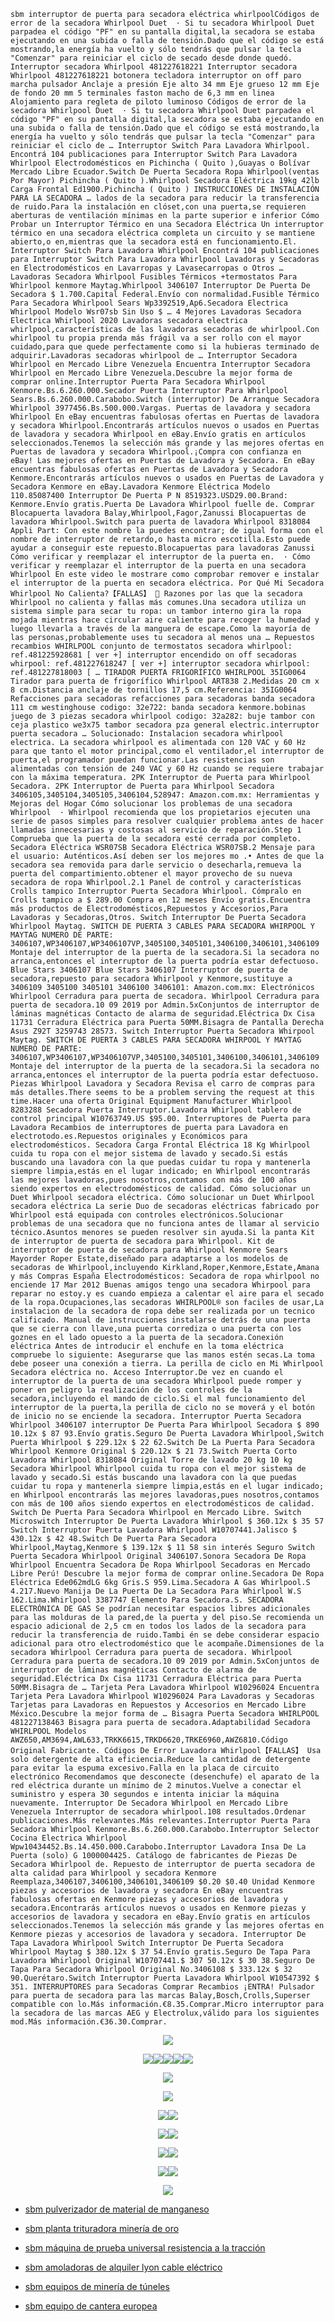 
```
sbm interruptor de puerta para secadora eléctrica whirlpoolCódigos de error de la secadora Whirlpool Duet  · Si tu secadora Whirlpool Duet parpadea el código "PF" en su pantalla digital,la secadora se estaba ejecutando en una subida o falla de tensión.Dado que el código se está mostrando,la energía ha vuelto y sólo tendrás que pulsar la tecla "Comenzar" para reiniciar el ciclo de secado desde donde quedó. Interruptor secadora Whirlpool 481227618221 Interruptor secadora Whirlpool 481227618221 botonera tecladora interruptor on off paro marcha pulsador Anclaje a presión Eje alto 34 mm Eje grueso 12 mm Eje de fondo 20 mm 5 terminales faston macho de 6,3 mm en linea Alojamiento para regleta de piloto luminoso Códigos de error de la secadora Whirlpool Duet  · Si tu secadora Whirlpool Duet parpadea el código "PF" en su pantalla digital,la secadora se estaba ejecutando en una subida o falla de tensión.Dado que el código se está mostrando,la energía ha vuelto y sólo tendrás que pulsar la tecla "Comenzar" para reiniciar el ciclo de … Interruptor Switch Para Lavadora Whirlpool. Encontrá 104 publicaciones para Interruptor Switch Para Lavadora Whirlpool Electrodomésticos en Pichincha ( Quito ),Guayas o Bolívar Mercado Libre Ecuador.Switch De Puerta Secadora Ropa Whirlpool(ventas Por Mayor) Pichincha ( Quito ).Whirlpool Secadora Eléctrica 19kg 42lb Carga Frontal Ed1900.Pichincha ( Quito ) INSTRUCCIONES DE INSTALACIÓN PARA LA SECADORA … lados de la secadora para reducir la transferencia de ruido.Para la instalación en clóset,con una puerta,se requieren aberturas de ventilación mínimas en la parte superior e inferior Cómo Probar un Interruptor Térmico en una Secadora Eléctrica Un interruptor térmico en una secadora eléctrica completa un circuito y se mantiene abierto,o en,mientras que la secadora está en funcionamiento.El. Interruptor Switch Para Lavadora Whirlpool Encontrá 104 publicaciones para Interruptor Switch Para Lavadora Whirlpool Lavadoras y Secadoras en Electrodomésticos en Lavarropas y Lavasecarropas o Otros … Lavadoras Secadora Whirlpool Fusibles Térmicos +termostatos Para Whirlpool kenmore Maytag.Whirlpool 3406107 Interruptor De Puerta De Secadora $ 1.700.Capital Federal.Envío con normalidad.Fusible Térmico Para Secadora Whirlpool Sears Wp3392519,Ap6.Secadora Electrica Whirlpool Modelo Wsr07sb Sin Uso $ … 4 Mejores Lavadoras Secadora Electrica Whirlpool 2020 Lavadoras secadora electrica whirlpool,características de las lavadoras secadoras de whirlpool.Con whirlpool tu propia prenda más frágil va a ser rollo con el mayor cuidado,para que quede perfectamente como si la hubieras terminado de adquirir.Lavadoras secadoras whirlpool de … Interruptor Secadora Whirlpool en Mercado Libre Venezuela Encuentra Interruptor Secadora Whirlpool en Mercado Libre Venezuela.Descubre la mejor forma de comprar online.Interruptor Puerta Para Secadora Whirlpool Kenmore.Bs.6.260.000.Secador Puerta Interruptor Para Whirlpool Sears.Bs.6.260.000.Carabobo.Switch (interruptor) De Arranque Secadora Whirlpool 3977456.Bs.500.000.Vargas. Puertas de lavadora y secadora Whirlpool En eBay encuentras fabulosas ofertas en Puertas de lavadora y secadora Whirlpool.Encontrarás artículos nuevos o usados en Puertas de lavadora y secadora Whirlpool en eBay.Envío gratis en artículos seleccionados.Tenemos la selección más grande y las mejores ofertas en Puertas de lavadora y secadora Whirlpool.¡Compra con confianza en eBay! Las mejores ofertas en Puertas de Lavadora y Secadora. En eBay encuentras fabulosas ofertas en Puertas de Lavadora y Secadora Kenmore.Encontrarás artículos nuevos o usados en Puertas de Lavadora y Secadora Kenmore en eBay.Lavadora Kenmore Eléctrica Modelo 110.85087400 Interruptor De Puerta P N 8519323.USD29.00.Brand: Kenmore.Envío gratis.Puerta De Lavadora Whirlpool fuelle de. Comprar Blocapuerta lavadora Balay,Whirlpool,Fagor,Zanussi Blocapuertas de lavadora Whirlpool.Switch para puerta de lavadora Whirlpool 8318084 Appli Part: Con este nombre la puedes encontrar; de igual forma con el nombre de interruptor de retardo,o hasta micro escotilla.Esto puede ayudar a conseguir este repuesto.Blocapuertas para lavadoras Zanussi Cómo verificar y reemplazar el interruptor de la puerta en.  · Cómo verificar y reemplazar el interruptor de la puerta en una secadora Whirlpool En este video le mostrare como comprobar remover e instalar el interruptor de la puerta en secadora eléctrica. Por Qué Mi Secadora Whirlpool No Calienta?【FALLAS】 🔌 Razones por las que la secadora Whirlpool no calienta y fallas más comunes.Una secadora utiliza un sistema simple para secar tu ropa: un tambor interno gira la ropa mojada mientras hace circular aire caliente para recoger la humedad y luego llevarla a través de la manguera de escape.Como la mayoría de las personas,probablemente uses tu secadora al menos una … Repuestos recambios WHIRLPOOL conjunto de termostatos secadora whirlpool: ref.481225928681 [ ver +] interruptor encendido on off secadoras whirpool: ref.481227618247 [ ver +] interruptor secadora whirlpool: ref.481227818003 [ … TIRADOR PUERTA FRIGORÍFICO WHIRLPOOL 35IG0064 Tirador para puerta de frigorífico Whirlpool ART838 2.Medidas 20 cm x 8 cm.Distancia anclaje de tornillos 17,5 cm.Referencia: 35IG0064 Refacciones para secadoras refacciones para secadoras banda secadora 111 cm westinghouse codigo: 32e722: banda secadora kenmore.bobinas juego de 3 piezas secadora whirlpool codigo: 32a282: buje tambor con ceja plastico we3x75 tambor secadora pza general electric.interruptor puerta secadora … Solucionado: Instalacion secadora whirlpool electrica. La secadora whirlpool es alimentada con 120 VAC y 60 Hz para que tanto el motor principal,como el ventilador,el interruptor de puerta,el programador puedan funcionar.Las resistencias son alimentadas con tensión de 240 VAC y 60 Hz cuando se requiere trabajar con la máxima temperatura. 2PK Interruptor de Puerta para Whirlpool Secadora. 2PK Interruptor de Puerta para Whirlpool Secadora 3406105,3405104,3405105,3406104,528947: Amazon.com.mx: Herramientas y Mejoras del Hogar Cómo solucionar los problemas de una secadora Whirlpool  · Whirlpool recomienda que los propietarios ejecuten una serie de pasos simples para resolver cualquier problema antes de hacer llamadas innecesarias y costosas al servicio de reparación.Step 1 Comprueba que la puerta de la secadora esté cerrada por completo. Secadora Eléctrica WSR07SB Secadora Eléctrica WSR07SB.2 Mensaje para el usuario: Auténticos.Así deben ser los mejores mo .• Antes de que la secadora sea removida para darle servicio o desecharla,remueva la puerta del compartimiento.obtener el mayor provecho de su nueva secadora de ropa Whirlpool.2.1 Panel de control y características Crolls tampico Interruptor Puerta Secadora Whirlpool. Cómpralo en Crolls tampico a $ 289.00 Compra en 12 meses Envío gratis.Encuentra más productos de Electrodomésticos,Repuestos y Accesorios,Para Lavadoras y Secadoras,Otros. Switch Interruptor De Puerta Secadora Whirlpool Maytag. SWITCH DE PUERTA 3 CABLES PARA SECADORA WHIRPOOL Y MAYTAG NUMERO DE PARTE: 3406107,WP3406107,WP3406107VP,3405100,3405101,3406100,3406101,3406109 Montaje del interruptor de la puerta de la secadora.Si la secadora no arranca,entonces el interruptor de la puerta podría estar defectuoso. Blue Stars 3406107 Blue Stars 3406107 Interruptor de puerta de secadora,repuesto para secadora Whirlpool y Kenmore,sustituye a 3406109 3405100 3405101 3406100 3406101: Amazon.com.mx: Electrónicos Whirlpool Cerradura para puerta de secadora. Whirlpool Cerradura para puerta de secadora.10 09 2019 por Admin.5xConjuntos de interruptor de láminas magnéticas Contacto de alarma de seguridad.Eléctrica Dx Cisa 11731 Cerradura Eléctrica para Puerta 50MM.Bisagra de Pantalla Derecha Asus Z92T 3259743 28573. Switch Interruptor Puerta Secadora Whirpool Maytag. SWITCH DE PUERTA 3 CABLES PARA SECADORA WHIRPOOL Y MAYTAG NUMERO DE PARTE: 3406107,WP3406107,WP3406107VP,3405100,3405101,3406100,3406101,3406109 Montaje del interruptor de la puerta de la secadora.Si la secadora no arranca,entonces el interruptor de la puerta podría estar defectuoso. Piezas Whirlpool Lavadora y Secadora Revisa el carro de compras para más detalles.There seems to be a problem serving the request at this time.Hacer una oferta Original Equipment Manufacturer Whirlpool 8283288 Secadora Puerta Interruptor.Lavadora Whirlpool tablero de control principal W10763749.US $95.00. Interruptores de Puerta para Lavadora Recambios de interruptores de puerta para Lavadora en electrotodo.es.Repuestos originales y Económicos para electrodomésticos. Secadora Carga Frontal Eléctrica 18 Kg Whirlpool cuida tu ropa con el mejor sistema de lavado y secado.Si estás buscando una lavadora con la que puedas cuidar tu ropa y mantenerla siempre limpia,estás en el lugar indicado; en Whirlpool encontrarás las mejores lavadoras,pues nosotros,contamos con más de 100 años siendo expertos en electrodomésticos de calidad. Cómo solucionar un Duet Whirlpool secadora eléctrica. Cómo solucionar un Duet Whirlpool secadora eléctrica La serie Duo de secadoras eléctricas fabricado por Whirlpool está equipada con controles electrónicos.Solucionar problemas de una secadora que no funciona antes de llamar al servicio técnico.Asuntos menores se pueden resolver sin ayuda.Si la panta Kit de interruptor de puerta de secadora para Whirlpool. Kit de interruptor de puerta de secadora para Whirlpool Kenmore Sears Mayorder Roper Estate,diseñado para adaptarse a los modelos de secadoras de Whirlpool,incluyendo Kirkland,Roper,Kenmore,Estate,Amana y más Compras España Electrodomésticos: Secadora de ropa whirlpool no enciende 17 Mar 2012 Buenas amigos tengo una secadora Whirpool para reparar no estoy.y es cuando empieza a calentar el aire para el secado de la ropa.Ocupaciones,las secadoras WHIRLPOOL® son faciles de usar,La instalacion de la secadora de ropa debe ser realizada por un tecnico calificado. Manual de instrucciones instalarse detrás de una puerta que se cierra con llave,una puerta corrediza o una puerta con los goznes en el lado opuesto a la puerta de la secadora.Conexión eléctrica Antes de introducir el enchufe en la toma eléctrica compruebe lo siguiente: Asegurarse que las manos estén secas.La toma debe poseer una conexión a tierra. La perilla de ciclo en Mi Whirlpool Secadora eléctrica no. Acceso Interruptor.De vez en cuando el interruptor de la puerta de una secadora Whirlpool puede romper y poner en peligro la realización de los controles de la secadora,incluyendo el mando de ciclo.Si el mal funcionamiento del interruptor de la puerta,la perilla de ciclo no se moverá y el botón de inicio no se enciende la secadora. Interruptor Puerta Secadora Whirlpool 3406107 interruptor De Puerta Para Whirlpool Secadora $ 890 10.12x $ 87 93.Envío gratis.Seguro De Puerta Lavadora Whirlpool,Switch Puerta Whirlpool $ 229.12x $ 22 62.Switch De La Puerta Para Secadora Whirlpool Kenmore Original $ 220.12x $ 21 73.Switch Puerta Corto Lavadora Whirlpool 8318084 Original Torre de lavado 20 kg 10 kg Secadora Whirlpool Whirlpool cuida tu ropa con el mejor sistema de lavado y secado.Si estás buscando una lavadora con la que puedas cuidar tu ropa y mantenerla siempre limpia,estás en el lugar indicado; en Whirlpool encontrarás las mejores lavadoras,pues nosotros,contamos con más de 100 años siendo expertos en electrodomésticos de calidad. Switch De Puerta Para Secadora Whirlpool en Mercado Libre. Switch Microswitch Interruptor De Puerta Lavadora Whirlpool $ 360.12x $ 35 57 Switch Interruptor Puerta Lavadora Whirlpool W10707441.Jalisco $ 430.12x $ 42 48.Switch De Puerta Para Secadora Whirlpool,Maytag,Kenmore $ 139.12x $ 11 58 sin interés Seguro Switch Puerta Secadora Whirlpool Original 3406107.Sonora Secadora De Ropa Whirlpool Encuentra Secadora De Ropa Whirlpool Secadoras en Mercado Libre Perú! Descubre la mejor forma de comprar online.Secadora De Ropa Eléctrica Ede062mdLG 6kg Gris.S 959.Lima.Secadora A Gas Whirlpool.S 4.217.Nuevo Manija De La Puerta De La Secadora Para Whirlpool W.S 162.Lima.Whirlpool 3387747 Elemento Para Secadora.S. SECADORA ELECTRÓNICA DE GAS Se podrían necesitar espacios libres adicionales para las molduras de la pared,de la puerta y del piso.Se recomienda un espacio adicional de 2,5 cm en todos los lados de la secadora para reducir la transferencia de ruido.Tambi én se debe considerar espacio adicional para otro electrodoméstico que le acompañe.Dimensiones de la secadora Whirlpool Cerradura para puerta de secadora. Whirlpool Cerradura para puerta de secadora.10 09 2019 por Admin.5xConjuntos de interruptor de láminas magnéticas Contacto de alarma de seguridad.Eléctrica Dx Cisa 11731 Cerradura Eléctrica para Puerta 50MM.Bisagra de … Tarjeta Pera Lavadora Whirlpool W10296024 Encuentra Tarjeta Pera Lavadora Whirlpool W10296024 Para Lavadoras y Secadoras Tarjetas para Lavadoras en Repuestos y Accesorios en Mercado Libre México.Descubre la mejor forma de … Bisagra Puerta Secadora WHIRLPOOL 481227138463 Bisagra para puerta de secadora.Adaptabilidad Secadora WHIRLPOOL Modelos AWZ650,AM3694,AWL633,TRKK6615,TRKD6620,TRKE6960,AWZ6810.Código Original Fabricante. Códigos De Error Lavadora Whirlpool【FALLAS】 Usa solo detergente de alta eficiencia.Reduce la cantidad de detergente para evitar la espuma excesivo.Falla en la placa de circuito electrónico Recomendamos que desconecte (desenchufe) el aparato de la red eléctrica durante un mínimo de 2 minutos.Vuelve a conectar el suministro y espera 30 segundos e intenta iniciar la máquina nuevamente. Interruptor De Secadora Whirlpool en Mercado Libre Venezuela Interruptor de secadora whirlpool.108 resultados.Ordenar publicaciones.Más relevantes.Más relevantes.Interruptor Puerta Para Secadora Whirlpool Kenmore.Bs.6.260.000.Carabobo.Interruptor Selector Cocina Electrica Whirlpool Wpw10434452.Bs.14.450.000.Carabobo.Interruptor Lavadora Insa De La Puerta (solo) G 1000004425. Catálogo de fabricantes de Piezas De Secadora Whirlpool de. Repuesto de interruptor de puerta secadora de alta calidad para Whirlpool y secadora Kenmore Reemplaza,3406107,3406100,3406101,3406109 $0.20 $0.40 Unidad Kenmore piezas y accesorios de lavadora y secadora En eBay encuentras fabulosas ofertas en Kenmore piezas y accesorios de lavadora y secadora.Encontrarás artículos nuevos o usados en Kenmore piezas y accesorios de lavadora y secadora en eBay.Envío gratis en artículos seleccionados.Tenemos la selección más grande y las mejores ofertas en Kenmore piezas y accesorios de lavadora y secadora. Interruptor De Tapa Lavadora Whirlpool Switch Interruptor De Puerta Secadora Whirlpool Maytag $ 380.12x $ 37 54.Envío gratis.Seguro De Tapa Para Lavadora Whirlpool Original W10707441.$ 307 50.12x $ 30 38.Seguro De Tapa Para Secadora Whirlpool Original No.3406108 $ 333.12x $ 32 90.Querétaro.Switch Interruptor Puerta Lavadora Whirlpool W10547392 $ 351. INTERRUPTORES para Secadoras Comprar Recambios ¡ENTRA! Pulsador para puerta de secadora para las marcas Balay,Bosch,Crolls,Superser compatible con lo.Más información.€8.35.Comprar.Micro interruptor para la secadora de las marcas AEG y Electrolux,válido para los siguientes mod.Más información.€36.30.Comprar. 
```

<div align="center">

<a href="https://es-crusher.shibang-china.com/github&k=sbm+interruptor+de+puerta+para+secadora+el%C3%A9ctrica+whirlpool"><img src="https://static.shibang-china.com/es/crusher/logo.jpg"></a>

<a href="https://es-crusher.shibang-china.com/github&k=sbm+interruptor+de+puerta+para+secadora+el%C3%A9ctrica+whirlpool"><img src="https://static.shibang-china.com/es/crusher/index.jpg"></a><a href="https://es-crusher.shibang-china.com/material.htmlgithub&k=sbm+interruptor+de+puerta+para+secadora+el%C3%A9ctrica+whirlpool"><img src="https://static.shibang-china.com/es/crusher/material.jpg"></a><a href="https://es-crusher.shibang-china.com/application.htmlgithub&k=sbm+interruptor+de+puerta+para+secadora+el%C3%A9ctrica+whirlpool"><img src="https://static.shibang-china.com/es/crusher/application.jpg"></a><a href="https://es-crusher.shibang-china.com/aboutus.htmlgithub&k=sbm+interruptor+de+puerta+para+secadora+el%C3%A9ctrica+whirlpool"><img src="https://static.shibang-china.com/es/crusher/aboutus.jpg"></a><a href="https://es-crusher.shibang-china.com/contact.htmlgithub&k=sbm+interruptor+de+puerta+para+secadora+el%C3%A9ctrica+whirlpool"><img src="https://static.shibang-china.com/es/crusher/contact.jpg"></a>

<a href="https://es-crusher.shibang-china.com/github&k=sbm+interruptor+de+puerta+para+secadora+el%C3%A9ctrica+whirlpool"><img src="https://static.shibang-china.com/es/crusher/banner.jpg"></a>

<a href="https://swt.shibang-china.com/github&k=sbm+interruptor+de+puerta+para+secadora+el%C3%A9ctrica+whirlpool"><img src="https://static.shibang-china.com/es/crusher/text.jpg"></a>

<a href="https://swt.shibang-china.com/github&k=sbm+interruptor+de+puerta+para+secadora+el%C3%A9ctrica+whirlpool"><img src="https://static.shibang-china.com/es/crusher/chat.jpg"></a><a href="https://es-crusher.shibang-china.com/contact.htmlgithub&k=sbm+interruptor+de+puerta+para+secadora+el%C3%A9ctrica+whirlpool"><img src="https://static.shibang-china.com/es/crusher/message.jpg"></a>

<a href="https://es-crusher.shibang-china.com/products/pe.htmlgithub&k=sbm+interruptor+de+puerta+para+secadora+el%C3%A9ctrica+whirlpool"><img src="https://static.shibang-china.com/es/crusher/pe.jpg"></a><a href="https://es-crusher.shibang-china.com/products/pf.htmlgithub&k=sbm+interruptor+de+puerta+para+secadora+el%C3%A9ctrica+whirlpool"><img src="https://static.shibang-china.com/es/crusher/pf.jpg"></a>

<a href="https://es-crusher.shibang-china.com/products/hpt.htmlgithub&k=sbm+interruptor+de+puerta+para+secadora+el%C3%A9ctrica+whirlpool"><img src="https://static.shibang-china.com/es/crusher/hpt.jpg"></a><a href="https://es-crusher.shibang-china.com/products/vsi.htmlgithub&k=sbm+interruptor+de+puerta+para+secadora+el%C3%A9ctrica+whirlpool"><img src="https://static.shibang-china.com/es/crusher/vsi.jpg"></a>

<a href="https://es-crusher.shibang-china.com/products/klv.htmlgithub&k=sbm+interruptor+de+puerta+para+secadora+el%C3%A9ctrica+whirlpool"><img src="https://static.shibang-china.com/es/crusher/klv.jpg"></a><a href="https://es-crusher.shibang-china.com/products/portable.htmlgithub&k=sbm+interruptor+de+puerta+para+secadora+el%C3%A9ctrica+whirlpool"><img src="https://static.shibang-china.com/es/crusher/portable.jpg"></a>

<a href="https://swt.shibang-china.com/github&k=sbm+interruptor+de+puerta+para+secadora+el%C3%A9ctrica+whirlpool"><img src="https://static.shibang-china.com/es/crusher/case.jpg"></a>

</div>


* [sbm pulverizador de material de manganeso](sbm%20pulverizador%20de%20material%20de%20manganeso.md)

* [sbm planta trituradora minería de oro](sbm%20planta%20trituradora%20miner%C3%ADa%20de%20oro.md)

* [sbm máquina de prueba universal resistencia a la tracción](sbm%20m%C3%A1quina%20de%20prueba%20universal%20resistencia%20a%20la%20tracci%C3%B3n.md)

* [sbm amoladoras de alquiler lyon cable eléctrico](sbm%20amoladoras%20de%20alquiler%20lyon%20cable%20el%C3%A9ctrico.md)

* [sbm equipos de minería de túneles](sbm%20equipos%20de%20miner%C3%ADa%20de%20t%C3%BAneles.md)

* [sbm equipo de cantera europea](sbm%20equipo%20de%20cantera%20europea.md)